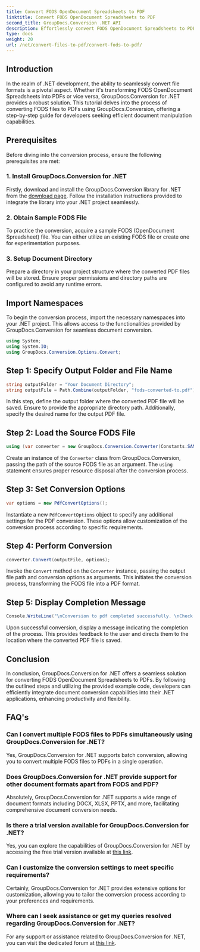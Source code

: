 ```yaml
---
title: Convert FODS OpenDocument Spreadsheets to PDF
linktitle: Convert FODS OpenDocument Spreadsheets to PDF
second_title: GroupDocs.Conversion .NET API
description: Effortlessly convert FODS OpenDocument Spreadsheets to PDFs using GroupDocs.Conversion for .NET. Enhance your .NET applications with seamless document conversion.
type: docs
weight: 20
url: /net/convert-files-to-pdf/convert-fods-to-pdf/
---
```

## Introduction
In the realm of .NET development, the ability to seamlessly convert file formats is a pivotal aspect. Whether it's transforming FODS OpenDocument Spreadsheets into PDFs or vice versa, GroupDocs.Conversion for .NET provides a robust solution. This tutorial delves into the process of converting FODS files to PDFs using GroupDocs.Conversion, offering a step-by-step guide for developers seeking efficient document manipulation capabilities.
## Prerequisites
Before diving into the conversion process, ensure the following prerequisites are met:
### 1. Install GroupDocs.Conversion for .NET
Firstly, download and install the GroupDocs.Conversion library for .NET from the [download page](https://releases.groupdocs.com/conversion/net/). Follow the installation instructions provided to integrate the library into your .NET project seamlessly.
### 2. Obtain Sample FODS File
To practice the conversion, acquire a sample FODS (OpenDocument Spreadsheet) file. You can either utilize an existing FODS file or create one for experimentation purposes.
### 3. Setup Document Directory
Prepare a directory in your project structure where the converted PDF files will be stored. Ensure proper permissions and directory paths are configured to avoid any runtime errors.

## Import Namespaces
To begin the conversion process, import the necessary namespaces into your .NET project. This allows access to the functionalities provided by GroupDocs.Conversion for seamless document conversion.

```csharp
using System;
using System.IO;
using GroupDocs.Conversion.Options.Convert;
```
## Step 1: Specify Output Folder and File Name
```csharp
string outputFolder = "Your Document Directory";
string outputFile = Path.Combine(outputFolder, "fods-converted-to.pdf");
```
In this step, define the output folder where the converted PDF file will be saved. Ensure to provide the appropriate directory path. Additionally, specify the desired name for the output PDF file.
## Step 2: Load the Source FODS File
```csharp
using (var converter = new GroupDocs.Conversion.Converter(Constants.SAMPLE_FODS))
```
Create an instance of the `Converter` class from GroupDocs.Conversion, passing the path of the source FODS file as an argument. The `using` statement ensures proper resource disposal after the conversion process.
## Step 3: Set Conversion Options
```csharp
var options = new PdfConvertOptions();
```
Instantiate a new `PdfConvertOptions` object to specify any additional settings for the PDF conversion. These options allow customization of the conversion process according to specific requirements.
## Step 4: Perform Conversion
```csharp
converter.Convert(outputFile, options);
```
Invoke the `Convert` method on the `Converter` instance, passing the output file path and conversion options as arguments. This initiates the conversion process, transforming the FODS file into a PDF format.
## Step 5: Display Completion Message
```csharp
Console.WriteLine("\nConversion to pdf completed successfully. \nCheck output in {0}", outputFolder);
```
Upon successful conversion, display a message indicating the completion of the process. This provides feedback to the user and directs them to the location where the converted PDF file is saved.

## Conclusion
In conclusion, GroupDocs.Conversion for .NET offers a seamless solution for converting FODS OpenDocument Spreadsheets to PDFs. By following the outlined steps and utilizing the provided example code, developers can efficiently integrate document conversion capabilities into their .NET applications, enhancing productivity and flexibility.
## FAQ's
### Can I convert multiple FODS files to PDFs simultaneously using GroupDocs.Conversion for .NET?
Yes, GroupDocs.Conversion for .NET supports batch conversion, allowing you to convert multiple FODS files to PDFs in a single operation.
### Does GroupDocs.Conversion for .NET provide support for other document formats apart from FODS and PDF?
Absolutely, GroupDocs.Conversion for .NET supports a wide range of document formats including DOCX, XLSX, PPTX, and more, facilitating comprehensive document conversion needs.
### Is there a trial version available for GroupDocs.Conversion for .NET?
Yes, you can explore the capabilities of GroupDocs.Conversion for .NET by accessing the free trial version available at [this link](https://releases.groupdocs.com/).
### Can I customize the conversion settings to meet specific requirements?
Certainly, GroupDocs.Conversion for .NET provides extensive options for customization, allowing you to tailor the conversion process according to your preferences and requirements.
### Where can I seek assistance or get my queries resolved regarding GroupDocs.Conversion for .NET?
For any support or assistance related to GroupDocs.Conversion for .NET, you can visit the dedicated forum at [this link](https://forum.groupdocs.com/c/conversion/11).
